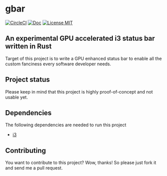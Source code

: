 # gbar

[![CircleCI](https://circleci.com/gh/saschagrunert/gbar.svg?style=shield)](https://circleci.com/gh/saschagrunert/gbar)
[![Doc](https://img.shields.io/badge/doc-gbar-orange.svg)](https://saschagrunert.github.io/gbar/doc/webapp/index.html)
[![License MIT](https://img.shields.io/badge/license-MIT-blue.svg)](https://github.com/saschagrunert/gbar/blob/master/LICENSE)

## An experimental GPU accelerated i3 status bar written in Rust

Target of this project is to write a GPU enhanced status bar to enable all the
custom fanciness every software developer needs.

## Project status

Please keep in mind that this project is highly proof-of-concept and not usable
yet.

## Dependencies

The following dependencies are needed to run this project

- [i3](https://i3wm.org)

## Contributing

You want to contribute to this project? Wow, thanks! So please just fork it and
send me a pull request.
